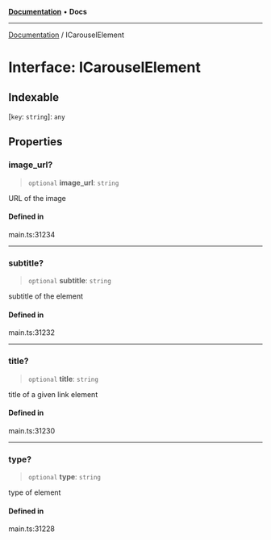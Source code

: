 [**Documentation**](../README.md) • **Docs**

***

[Documentation](../globals.md) / ICarouselElement

# Interface: ICarouselElement

## Indexable

 \[`key`: `string`\]: `any`

## Properties

### image\_url?

> `optional` **image\_url**: `string`

URL of the image

#### Defined in

main.ts:31234

***

### subtitle?

> `optional` **subtitle**: `string`

subtitle of the element

#### Defined in

main.ts:31232

***

### title?

> `optional` **title**: `string`

title of a given link element

#### Defined in

main.ts:31230

***

### type?

> `optional` **type**: `string`

type of element

#### Defined in

main.ts:31228
